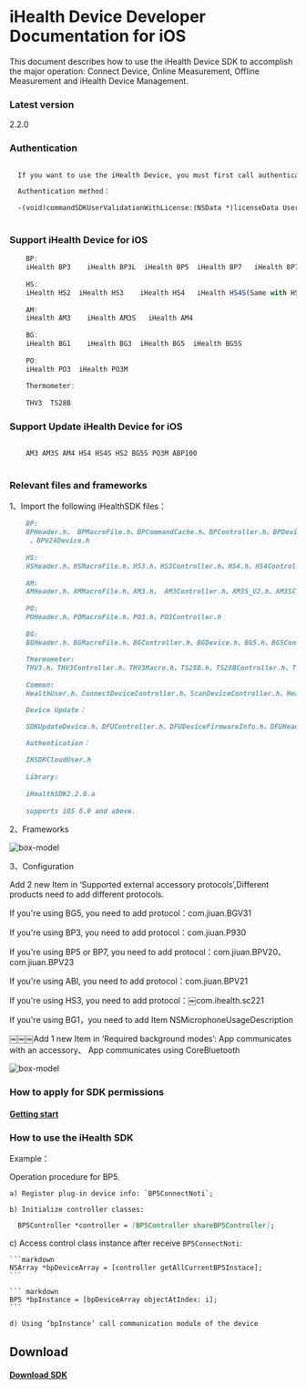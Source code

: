 # iHealth Device Developer Documentation for iOS

  This document describes how to use the iHealth Device SDK to accomplish the major operation: Connect Device, Online Measurement, Offline Measurement and iHealth Device Management.

### Latest version
2.2.0


### Authentication

```markdown

  If you want to use the iHealth Device, you must first call authentication method, can call after certification by iHealth relevant methods of the device.

  Authentication method：

  -(void)commandSDKUserValidationWithLicense:(NSData *)licenseData UserDeviceAccess:(DisposeSDKUserDeviceAccess)userDeviceAccess UserValidationSuccess:(DisposeSDKUserValidationSuccess)userValidationSuccess DisposeErrorBlock:(DisposeSDKUserValidationErrorBlock)disposeValidationErrorBlock
  
```
### Support iHealth Device for iOS

```javascript
    BP: 
    iHealth BP3    iHealth BP3L  iHealth BP5  iHealth BP7   iHealth BP7S   iHealth Continua BP iHealth KN550BT     iHealth ABI    iHealth ABP100   iHealth BPM1
    
    HS: 
    iHealth HS2  iHealth HS3    iHealth HS4   iHealth HS4S(Same with HS4)   iHealth HS5 iHealth HS5S  iHealth HS6
    
    AM: 
    iHealth AM3    iHealth AM3S   iHealth AM4  
         
    BG: 
    iHealth BG1    iHealth BG3  iHealth BG5  iHealth BG5S
    
    PO: 
    iHealth PO3  iHealth PO3M
    
    Thermometer:
    
    THV3  TS28B

```
### Support Update iHealth Device for iOS

```javascript

    AM3 AM3S AM4 HS4 HS4S HS2 BG5S PO3M ABP100
    
```

### Relevant files and frameworks
1、Import the following iHealthSDK files：   

```markdown
    BP: 
    BPHeader.h、 BPMacroFile.h、BPCommandCache.h、BPController.h、BPDevice.h、 BP3.h、 BP3Controller.h、BP3L.h、 BP3LController.h、 BP5.h、BP5Controller.h、BP7.h、 BP7Controller.h、BP7S.h、BP7SController.h、 ABI.h, ABIController.h、BPContinua.h、BPContinuaController.h、ABPM.h、ABPMController.h、KN550BT.h、KN550BTController.h、BP5SRW.h、BP5SRWController.h、BPAlertSettingModel.h、BPAV10Device.h、BPBTLEDevice.h、BPBV10Device.h、BPLoopMeasureSettingModel.h
     、BPV24Device.h
    
    HS: 
    HSHeader.h、HSMacroFile.h、HS3.h、HS3Controller.h、HS4.h、HS4Controller.h、 HS5.h、HS5Controller.h、iHealthHS6.h、HS2.h、HS2Controller.h
	
    AM: 
    AMHeader.h、AMMacroFile.h、AM3.h、 AM3Controller.h、AM3S_V2.h、AM3SController_V2、AM4.h、AM4Controller.h、
	
    PO: 
    POHeader.h、POMacroFile.h、PO3.h、PO3Controller.h
	
    BG: 
    BGHeader.h、BGMacroFile.h、BGController.h、BGDevice.h、BG5.h、BG5Controller.h、BG1.h、BG1Controller.h、BG3.h、BG3Controller.h、BG5S.h、BG5SController.h
    
    Thermometer:
    THV3.h、THV3Controller.h、THV3Macro.h、TS28B.h、TS28BController.h、TS28BHeader.h
    
    Common:
    HealthUser.h、ConnectDeviceController.h、ScanDeviceController.h、HealthHeader.h

    Device Update：

    SDKUpdateDevice.h、DFUController.h、DFUDeviceFirmwareInfo.h、DFUHeader.h、DFUMacro.h、DFUServerFirmwareInfo.h

    Authentication：
     
    IHSDKCloudUser.h
	
    Library: 
    
    iHealthSDK2.2.0.a
	
    supports iOS 8.0 and above.
```
2、Frameworks

![box-model](https://github.com/iHealthDeviceLabs/iHealthDeviceLabs-iOS/blob/master/public/iOS_ihealth_Frameworks_doc.png?raw=true)


3、Configuration


Add 2 new Item in ‘Supported external accessory protocols’,Different products need to add different protocols.

If you're using BG5, you need to add protocol：com.jiuan.BGV31

If you're using BP3, you need to add protocol：com.jiuan.P930

If you're using BP5 or BP7, you need to add protocol：com.jiuan.BPV20、com.jiuan.BPV23

If you're using ABI, you need to add protocol：com.jiuan.BPV21

If you're using HS3, you need to add protocol：￼com.ihealth.sc221

If you're using BG1，you need to add  Item NSMicrophoneUsageDescription

￼￼￼Add 1 new Item in ‘Required background modes’: App communicates with an accessory、 App communicates using CoreBluetooth

![box-model](https://github.com/iHealthDeviceLabs/iHealthDeviceLabs-iOS/blob/master/public/iOS_ihealth_Configuration_doc.png?raw=true)

### How to apply for SDK permissions

#### [Getting start](https://dev.ihealthlabs.com/getting-start)

### How to use the iHealth SDK


 Example：

   Operation procedure for BP5.

	a) Register plug-in device info: `BP5ConnectNoti`;

	b) Initialize controller classes:
   ```markdown
     BP5Controller *controller = [BP5Controller shareBP5Controller];
   ```

   c) Access control class instance after receive `BP5ConnectNoti`: 

	```markdown
	NSArray *bpDeviceArray = [controller getAllCurrentBP5Instace];
	```

	``` markdown
	BP5 *bpInstance = [bpDeviceArray objectAtIndex: i];
	```

	d) Using ‘bpInstance’ call communication module of the device


## Download

#### [Download SDK](https://dev.ihealthlabs.com/last-version)























